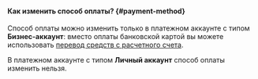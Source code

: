 #### Как изменить способ оплаты? {#payment-method}

Способ оплаты можно изменить только в платежном аккаунте с типом **Бизнес-аккаунт**: вместо оплаты банковской картой вы можете использовать [перевод средств с расчетного счета](../payment/payment-methods-business.md).

В платежном аккаунте с типом **Личный аккаунт** способ оплаты изменить нельзя.